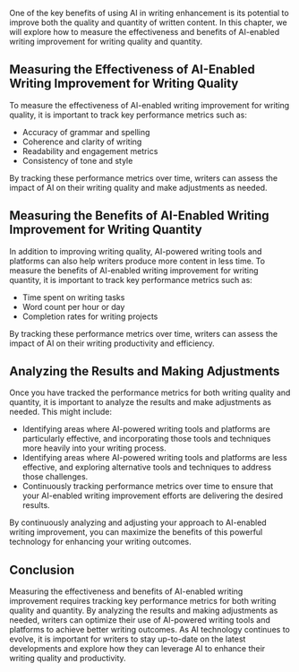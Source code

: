 
One of the key benefits of using AI in writing enhancement is its potential to improve both the quality and quantity of written content. In this chapter, we will explore how to measure the effectiveness and benefits of AI-enabled writing improvement for writing quality and quantity.

Measuring the Effectiveness of AI-Enabled Writing Improvement for Writing Quality
---------------------------------------------------------------------------------

To measure the effectiveness of AI-enabled writing improvement for writing quality, it is important to track key performance metrics such as:

* Accuracy of grammar and spelling
* Coherence and clarity of writing
* Readability and engagement metrics
* Consistency of tone and style

By tracking these performance metrics over time, writers can assess the impact of AI on their writing quality and make adjustments as needed.

Measuring the Benefits of AI-Enabled Writing Improvement for Writing Quantity
-----------------------------------------------------------------------------

In addition to improving writing quality, AI-powered writing tools and platforms can also help writers produce more content in less time. To measure the benefits of AI-enabled writing improvement for writing quantity, it is important to track key performance metrics such as:

* Time spent on writing tasks
* Word count per hour or day
* Completion rates for writing projects

By tracking these performance metrics over time, writers can assess the impact of AI on their writing productivity and efficiency.

Analyzing the Results and Making Adjustments
--------------------------------------------

Once you have tracked the performance metrics for both writing quality and quantity, it is important to analyze the results and make adjustments as needed. This might include:

* Identifying areas where AI-powered writing tools and platforms are particularly effective, and incorporating those tools and techniques more heavily into your writing process.
* Identifying areas where AI-powered writing tools and platforms are less effective, and exploring alternative tools and techniques to address those challenges.
* Continuously tracking performance metrics over time to ensure that your AI-enabled writing improvement efforts are delivering the desired results.

By continuously analyzing and adjusting your approach to AI-enabled writing improvement, you can maximize the benefits of this powerful technology for enhancing your writing outcomes.

Conclusion
----------

Measuring the effectiveness and benefits of AI-enabled writing improvement requires tracking key performance metrics for both writing quality and quantity. By analyzing the results and making adjustments as needed, writers can optimize their use of AI-powered writing tools and platforms to achieve better writing outcomes. As AI technology continues to evolve, it is important for writers to stay up-to-date on the latest developments and explore how they can leverage AI to enhance their writing quality and productivity.
